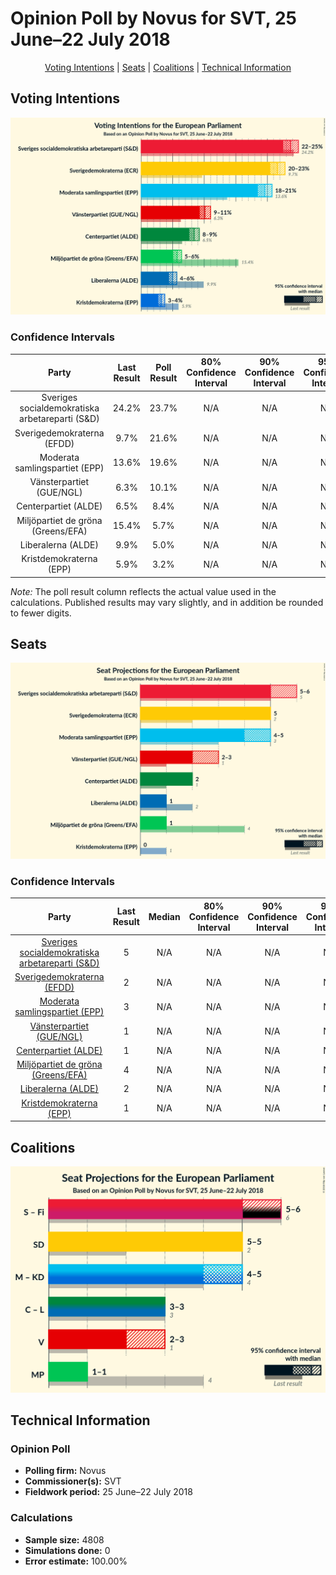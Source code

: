 # Opinion Poll by Novus for SVT, 25 June–22 July 2018

<p align="center"><a href="#voting-intentions">Voting Intentions</a> | <a href="#seats">Seats</a> | <a href="#coalitions">Coalitions</a> | <a href="#technical-information">Technical Information</a></p>

## Voting Intentions

![Graph with voting intentions not yet produced](2018-07-22-Novus.png "Voting Intentions")

### Confidence Intervals

| Party | Last Result | Poll Result | 80% Confidence Interval | 90% Confidence Interval | 95% Confidence Interval | 99% Confidence Interval |
|:-----:|:-----------:|:-----------:|:-----------------------:|:-----------------------:|:-----------------------:|:-----------------------:|
| Sveriges socialdemokratiska arbetareparti (S&D) | 24.2% | 23.7% | N/A |N/A |N/A |N/A |
| Sverigedemokraterna (EFDD) | 9.7% | 21.6% | N/A |N/A |N/A |N/A |
| Moderata samlingspartiet (EPP) | 13.6% | 19.6% | N/A |N/A |N/A |N/A |
| Vänsterpartiet (GUE/NGL) | 6.3% | 10.1% | N/A |N/A |N/A |N/A |
| Centerpartiet (ALDE) | 6.5% | 8.4% | N/A |N/A |N/A |N/A |
| Miljöpartiet de gröna (Greens/EFA) | 15.4% | 5.7% | N/A |N/A |N/A |N/A |
| Liberalerna (ALDE) | 9.9% | 5.0% | N/A |N/A |N/A |N/A |
| Kristdemokraterna (EPP) | 5.9% | 3.2% | N/A |N/A |N/A |N/A |

*Note:* The poll result column reflects the actual value used in the calculations. Published results may vary slightly, and in addition be rounded to fewer digits.

## Seats

![Graph with seats not yet produced](2018-07-22-Novus-seats.png "Seats")

### Confidence Intervals

| Party | Last Result | Median | 80% Confidence Interval | 90% Confidence Interval | 95% Confidence Interval | 99% Confidence Interval |
|:-----:|:-----------:|:------:|:-----------------------:|:-----------------------:|:-----------------------:|:-----------------------:|
| <a href="#sveriges-socialdemokratiska-arbetareparti-(s&d)">Sveriges socialdemokratiska arbetareparti (S&D)</a> | 5 | N/A | N/A |N/A |N/A |N/A |
| <a href="#sverigedemokraterna-(efdd)">Sverigedemokraterna (EFDD)</a> | 2 | N/A | N/A |N/A |N/A |N/A |
| <a href="#moderata-samlingspartiet-(epp)">Moderata samlingspartiet (EPP)</a> | 3 | N/A | N/A |N/A |N/A |N/A |
| <a href="#vänsterpartiet-(gue/ngl)">Vänsterpartiet (GUE/NGL)</a> | 1 | N/A | N/A |N/A |N/A |N/A |
| <a href="#centerpartiet-(alde)">Centerpartiet (ALDE)</a> | 1 | N/A | N/A |N/A |N/A |N/A |
| <a href="#miljöpartiet-de-gröna-(greens/efa)">Miljöpartiet de gröna (Greens/EFA)</a> | 4 | N/A | N/A |N/A |N/A |N/A |
| <a href="#liberalerna-(alde)">Liberalerna (ALDE)</a> | 2 | N/A | N/A |N/A |N/A |N/A |
| <a href="#kristdemokraterna-(epp)">Kristdemokraterna (EPP)</a> | 1 | N/A | N/A |N/A |N/A |N/A |


## Coalitions

![Graph with coalitions seats not yet produced](2018-07-22-Novus-coalitions-seats.png "Coalitions Seats")


## Technical Information

### Opinion Poll

+ **Polling firm:** Novus
+ **Commissioner(s):** SVT
+ **Fieldwork period:** 25 June–22 July 2018

### Calculations

+ **Sample size:** 4808
+ **Simulations done:** 0
+ **Error estimate:** 100.00%

